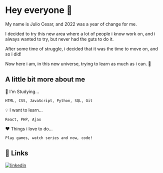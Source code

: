 
# Hey everyone 👋

My name is Julio Cesar, and 2022 was a year of change for me.

I decided to try this new area where a lot of people i know work on, and i always wanted to try, but never had the guts to do it.

After some time of struggle, i decided that it was the time to move on, and so i did!

Now here i am, in this new universe, trying to learn as much as i can. 🙂


## A little bit more about me


🧠 I'm Studying...

    HTML, CSS, JavaScript, Python, SQL, Git

💡 I want to learn...

    React, PHP, Ajax

❤ Things i love to do...

    Play games, watch series and now, code!
 


## 🔗 Links
[![linkedin](https://img.shields.io/badge/linkedin-0A66C2?style=for-the-badge&logo=linkedin&logoColor=white)](https://www.linkedin.com/in/julio-csouza/)

